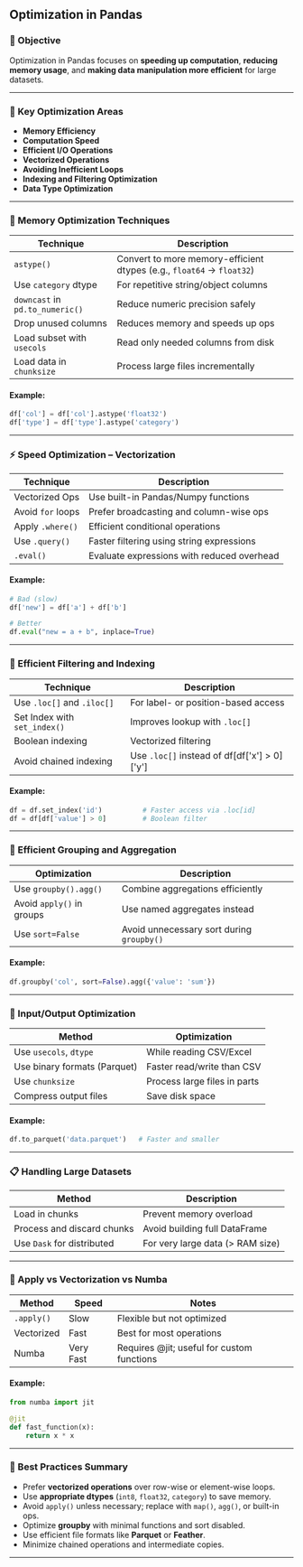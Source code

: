 ## Optimization in Pandas 

### 📌 Objective  
Optimization in Pandas focuses on **speeding up computation**, **reducing memory usage**, and **making data manipulation more efficient** for large datasets.

---

### 🧠 Key Optimization Areas

- **Memory Efficiency**
- **Computation Speed**
- **Efficient I/O Operations**
- **Vectorized Operations**
- **Avoiding Inefficient Loops**
- **Indexing and Filtering Optimization**
- **Data Type Optimization**

---

### 🧮 Memory Optimization Techniques

| Technique                       | Description                                                        |
|---------------------------------|--------------------------------------------------------------------|
| `astype()`                      | Convert to more memory-efficient dtypes (e.g., `float64` → `float32`) |
| Use `category` dtype            | For repetitive string/object columns                               |
| `downcast` in `pd.to_numeric()` | Reduce numeric precision safely                                    |
| Drop unused columns             | Reduces memory and speeds up ops                                   |
| Load subset with `usecols`      | Read only needed columns from disk                                 |
| Load data in `chunksize`        | Process large files incrementally                                  |

#### Example:
```python
df['col'] = df['col'].astype('float32')
df['type'] = df['type'].astype('category')
```

---

### ⚡ Speed Optimization – Vectorization

| Technique           | Description                                 |
|---------------------|---------------------------------------------|
| Vectorized Ops      | Use built-in Pandas/Numpy functions         |
| Avoid `for` loops   | Prefer broadcasting and column-wise ops     |
| Apply `.where()`    | Efficient conditional operations            |
| Use `.query()`      | Faster filtering using string expressions   |
| `.eval()`           | Evaluate expressions with reduced overhead  |

#### Example:
```python
# Bad (slow)
df['new'] = df['a'] + df['b']

# Better
df.eval("new = a + b", inplace=True)
```

---

### 🔎 Efficient Filtering and Indexing

| Technique                | Description                                   |
|--------------------------|-----------------------------------------------|
| Use `.loc[]` and `.iloc[]`| For label- or position-based access         |
| Set Index with `set_index()` | Improves lookup with `.loc[]`             |
| Boolean indexing         | Vectorized filtering                         |
| Avoid chained indexing   | Use `.loc[]` instead of df[df['x'] > 0]['y'] |

#### Example:
```python
df = df.set_index('id')          # Faster access via .loc[id]
df = df[df['value'] > 0]         # Boolean filter
```

---

### 🧵 Efficient Grouping and Aggregation

| Optimization             | Description                                |
|--------------------------|--------------------------------------------|
| Use `groupby().agg()`    | Combine aggregations efficiently           |
| Avoid `apply()` in groups| Use named aggregates instead               |
| Use `sort=False`         | Avoid unnecessary sort during `groupby()`  |

#### Example:
```python
df.groupby('col', sort=False).agg({'value': 'sum'})
```

---

### 📂 Input/Output Optimization

| Method                        | Optimization                            |
|-------------------------------|------------------------------------------|
| Use `usecols`, `dtype`        | While reading CSV/Excel                 |
| Use binary formats (Parquet)  | Faster read/write than CSV              |
| Use `chunksize`               | Process large files in parts            |
| Compress output files         | Save disk space                         |

#### Example:
```python
df.to_parquet('data.parquet')   # Faster and smaller
```

---

### 📋 Handling Large Datasets

| Method                      | Description                                |
|-----------------------------|--------------------------------------------|
| Load in chunks              | Prevent memory overload                    |
| Process and discard chunks  | Avoid building full DataFrame              |
| Use `Dask` for distributed  | For very large data (> RAM size)           |

---

### 🔁 Apply vs Vectorization vs Numba

| Method     | Speed       | Notes                                      |
|------------|-------------|--------------------------------------------|
| `.apply()` | Slow        | Flexible but not optimized                 |
| Vectorized | Fast        | Best for most operations                   |
| Numba      | Very Fast   | Requires @jit; useful for custom functions |

#### Example:
```python
from numba import jit

@jit
def fast_function(x):
    return x * x
```

---

### 🧠 Best Practices Summary

- Prefer **vectorized operations** over row-wise or element-wise loops.
- Use **appropriate dtypes** (`int8`, `float32`, `category`) to save memory.
- Avoid `apply()` unless necessary; replace with `map()`, `agg()`, or built-in ops.
- Optimize **groupby** with minimal functions and sort disabled.
- Use efficient file formats like **Parquet** or **Feather**.
- Minimize chained operations and intermediate copies.

---
